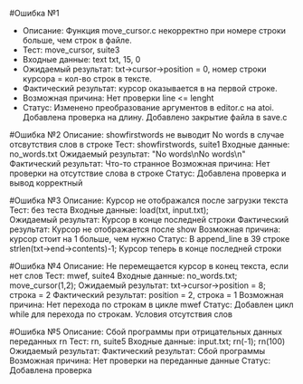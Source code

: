 #Ошибка №1
- Описание: Функция move_cursor.c некорректно при номере строки больше, чем строк в файле.
- Тест: move_cursor, suite3
- Входные данные: text txt, 15, 0
- Ожидаемый результат: txt->cursor->position = 0, номер строки курсора = кол-во строк в тексте.
- Фактический результат: курсор оказывается в на первой строке.
- Возможная причина: Нет проверки line <= lenght
- Статус: Изменено преобразование аргументов в editor.c на atoi. Добавлена проверка на длину. Добавлено закрытие файла в save.c

#Ошибка №2
Описание: showfirstwords не выводит No words в случае отсвутствия слов в строке
Тест: showfirstwords, suite1
Входные данные: no_words.txt
Ожидаемый результат: "No words\nNo words\n"
Фактический результат: Что-то странное
Возможная причина: Нет проверки на отсутствие слова в строке
Статус: Добавлена проверка и вывод корректный

#Ошибка №3
Описание: Курсор не отображался после загрузки текста 
Тест: без теста
Входные данные: load(txt, input.txt);  
Ожидаемый результат: Курсор в конце последней строки
Фактический результат: Курсор не отображается после show
Возможная причина: курсор стоит на 1 больше, чем нужно
Статус: В append_line в 39 строке strlen(txt->end->contents)-1; Курсор теперь в конце последней строки

#Ошибка №4
Описание: Не перемещается курсор в конец текста, если нет слов 
Тест: mwef, suite4
Входные данные: no_words.txt; move_cursor(1,2);
Ожидаемый результат: txt->cursor->position = 8; строка = 2
Фактический результат: position = 2, строка = 1
Возможная причина: Нет перехода по строкам в цикле mwef
Статус: Добавлен цикл while для перехода по строкам. Условия отсутствия слов 


#Ошибка №5
Описание: Сбой программы при отрицательных данных переданных rn
Тест: rn, suite5
Входные данные: input.txt; rn(-1); rn(100)
Ожидаемый результат: 
Фактический результат: Сбой программы
Возможная причина: Нет проверки на переданные данные
Статус: Добавлена проверка
